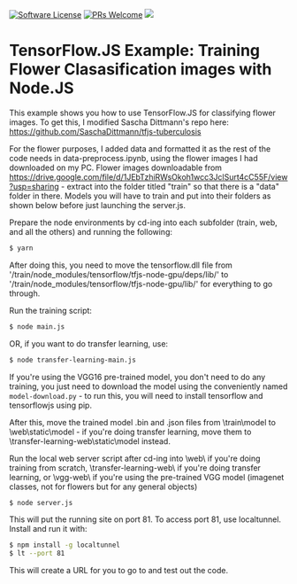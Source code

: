 [![Software License](https://img.shields.io/badge/license-MIT-brightgreen.svg?style=flat-square)](LICENSE)
[![PRs Welcome](https://img.shields.io/badge/PRs-welcome-brightgreen.svg?style=flat-square)](http://makeapullrequest.com)
[![](https://ga4gh.datainsights.cloud/api?repo=tfjs-tuberculosis)](https://github.com/SaschaDittmann/gaforgithub)

# TensorFlow.JS Example: Training Flower Clasasification images with Node.JS

This example shows you how to use TensorFlow.JS for classifying flower images. To get this, I modified Sascha Dittmann's repo here: https://github.com/SaschaDittmann/tfjs-tuberculosis

For the flower purposes, I added data and formatted it as the rest of the code needs in data-preprocess.ipynb, using the flower images I had downloaded on my PC. Flower images downloadable from https://drive.google.com/file/d/1JEbTzhiRWsOkoh1wcc3JclSurt4cC55F/view?usp=sharing - extract into the folder titled "train" so that there is a "data" folder in there. Models you will have to train and put into their folders as shown below before just launching the server.js.

Prepare the node environments by cd-ing into each subfolder (train, web, and all the others) and running the following:
```sh
$ yarn
```

After doing this, you need to move the tensorflow.dll file from '/train/node_modules/tensorflow/tfjs-node-gpu/deps/lib/' to '/train/node_modules/tensorflow/tfjs-node-gpu/lib/' for everything to go through.

Run the training script:
```sh
$ node main.js
```
OR, if you want to do transfer learning, use:
```sh
$ node transfer-learning-main.js
```
If you're using the VGG16 pre-trained model, you don't need to do any training, you just need to download the model using the conveniently named `model-download.py` - to run this, you will need to install tensorflow and tensorflowjs using pip. 

After this, move the trained model .bin and .json files from \train\model to \web\static\model - if you're doing transfer learning, move them to \transfer-learning-web\static\model instead.

Run the local web server script after cd-ing into \web\ if you're doing training from scratch, \transfer-learning-web\ if you're doing transfer learning, or \vgg-web\ if you're using the pre-trained VGG model (imagenet classes, not for flowers but for any general objects)
```sh
$ node server.js
```

This will put the running site on port 81. To access port 81, use localtunnel. Install and run it with:
```sh
$ npm install -g localtunnel
$ lt --port 81
```
This will create a URL for you to go to and test out the code.

